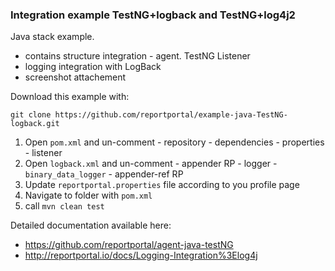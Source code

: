 ### Integration example TestNG+logback and TestNG+log4j2

Java stack example. 

* contains structure integration - agent. TestNG Listener
* logging integration with LogBack
* screenshot attachement

Download this example with:

```shell
git clone https://github.com/reportportal/example-java-TestNG-logback.git
```

  1. Open `pom.xml` and un-comment 
    - repository
    - dependencies
    - properties - listener
  2. Open `logback.xml` and un-comment 
    - appender RP
    - logger - `binary_data_logger`
    - appender-ref RP
  3. Update `reportportal.properties` file according to you profile page
  4. Navigate to folder with `pom.xml`
  5. call `mvn clean test`


Detailed documentation available here:
  - https://github.com/reportportal/agent-java-testNG
  - http://reportportal.io/docs/Logging-Integration%3Elog4j


